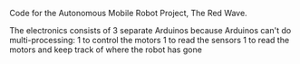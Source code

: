 Code for the Autonomous Mobile Robot Project,
The Red Wave.

The electronics consists of 3 separate Arduinos because Arduinos can't do multi-processing:
1 to control the motors
1 to read the sensors
1 to read the motors and keep track of where the robot has gone


